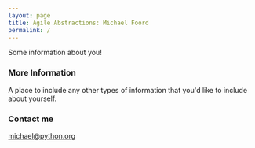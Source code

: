 ```yaml
---
layout: page
title: Agile Abstractions: Michael Foord
permalink: /
---
```


Some information about you!

### More Information

A place to include any other types of information that you'd like to include about yourself.

### Contact me

[michael@python.org](mailto:michael@python.org)
